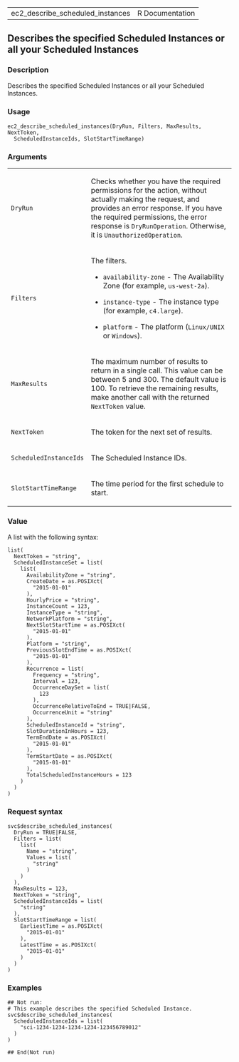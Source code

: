 <table style="width: 100%;">
<tbody>
<tr class="odd">
<td>ec2_describe_scheduled_instances</td>
<td style="text-align: right;">R Documentation</td>
</tr>
</tbody>
</table>

## Describes the specified Scheduled Instances or all your Scheduled Instances

### Description

Describes the specified Scheduled Instances or all your Scheduled
Instances.

### Usage

    ec2_describe_scheduled_instances(DryRun, Filters, MaxResults, NextToken,
      ScheduledInstanceIds, SlotStartTimeRange)

### Arguments

<table>
<colgroup>
<col style="width: 35%" />
<col style="width: 65%" />
</colgroup>
<tbody>
<tr class="odd">
<td><code
id="ec2_describe_scheduled_instances_:_DryRun">DryRun</code></td>
<td><p>Checks whether you have the required permissions for the action,
without actually making the request, and provides an error response. If
you have the required permissions, the error response is
<code>DryRunOperation</code>. Otherwise, it is
<code>UnauthorizedOperation</code>.</p></td>
</tr>
<tr class="even">
<td><code
id="ec2_describe_scheduled_instances_:_Filters">Filters</code></td>
<td><p>The filters.</p>
<ul>
<li><p><code>availability-zone</code> - The Availability Zone (for
example, <code style="white-space: pre;">⁠us-west-2a⁠</code>).</p></li>
<li><p><code>instance-type</code> - The instance type (for example,
<code>c4.large</code>).</p></li>
<li><p><code>platform</code> - The platform (<code>Linux/UNIX</code> or
<code>Windows</code>).</p></li>
</ul></td>
</tr>
<tr class="odd">
<td><code
id="ec2_describe_scheduled_instances_:_MaxResults">MaxResults</code></td>
<td><p>The maximum number of results to return in a single call. This
value can be between 5 and 300. The default value is 100. To retrieve
the remaining results, make another call with the returned
<code>NextToken</code> value.</p></td>
</tr>
<tr class="even">
<td><code
id="ec2_describe_scheduled_instances_:_NextToken">NextToken</code></td>
<td><p>The token for the next set of results.</p></td>
</tr>
<tr class="odd">
<td><code
id="ec2_describe_scheduled_instances_:_ScheduledInstanceIds">ScheduledInstanceIds</code></td>
<td><p>The Scheduled Instance IDs.</p></td>
</tr>
<tr class="even">
<td><code
id="ec2_describe_scheduled_instances_:_SlotStartTimeRange">SlotStartTimeRange</code></td>
<td><p>The time period for the first schedule to start.</p></td>
</tr>
</tbody>
</table>

### Value

A list with the following syntax:

    list(
      NextToken = "string",
      ScheduledInstanceSet = list(
        list(
          AvailabilityZone = "string",
          CreateDate = as.POSIXct(
            "2015-01-01"
          ),
          HourlyPrice = "string",
          InstanceCount = 123,
          InstanceType = "string",
          NetworkPlatform = "string",
          NextSlotStartTime = as.POSIXct(
            "2015-01-01"
          ),
          Platform = "string",
          PreviousSlotEndTime = as.POSIXct(
            "2015-01-01"
          ),
          Recurrence = list(
            Frequency = "string",
            Interval = 123,
            OccurrenceDaySet = list(
              123
            ),
            OccurrenceRelativeToEnd = TRUE|FALSE,
            OccurrenceUnit = "string"
          ),
          ScheduledInstanceId = "string",
          SlotDurationInHours = 123,
          TermEndDate = as.POSIXct(
            "2015-01-01"
          ),
          TermStartDate = as.POSIXct(
            "2015-01-01"
          ),
          TotalScheduledInstanceHours = 123
        )
      )
    )

### Request syntax

    svc$describe_scheduled_instances(
      DryRun = TRUE|FALSE,
      Filters = list(
        list(
          Name = "string",
          Values = list(
            "string"
          )
        )
      ),
      MaxResults = 123,
      NextToken = "string",
      ScheduledInstanceIds = list(
        "string"
      ),
      SlotStartTimeRange = list(
        EarliestTime = as.POSIXct(
          "2015-01-01"
        ),
        LatestTime = as.POSIXct(
          "2015-01-01"
        )
      )
    )

### Examples

    ## Not run: 
    # This example describes the specified Scheduled Instance.
    svc$describe_scheduled_instances(
      ScheduledInstanceIds = list(
        "sci-1234-1234-1234-1234-123456789012"
      )
    )

    ## End(Not run)
